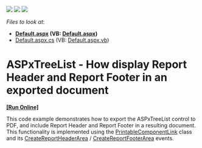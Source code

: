<!-- default badges list -->
![](https://img.shields.io/endpoint?url=https://codecentral.devexpress.com/api/v1/VersionRange/128548074/13.2.9%2B)
[![](https://img.shields.io/badge/Open_in_DevExpress_Support_Center-FF7200?style=flat-square&logo=DevExpress&logoColor=white)](https://supportcenter.devexpress.com/ticket/details/T106500)
[![](https://img.shields.io/badge/📖_How_to_use_DevExpress_Examples-e9f6fc?style=flat-square)](https://docs.devexpress.com/GeneralInformation/403183)
<!-- default badges end -->
<!-- default file list -->
*Files to look at*:

* **[Default.aspx](./CS/!ASPxTreeList/Default.aspx) (VB: [Default.aspx](./VB/!ASPxTreeList/Default.aspx))**
* [Default.aspx.cs](./CS/!ASPxTreeList/Default.aspx.cs) (VB: [Default.aspx.vb](./VB/!ASPxTreeList/Default.aspx.vb))
<!-- default file list end -->
# ASPxTreeList - How display Report Header and Report Footer in an exported document
<!-- run online -->
**[[Run Online]](https://codecentral.devexpress.com/t106500/)**
<!-- run online end -->


<p>This code example demonstrates how to export the ASPxTreeList control to PDF, and include Report Header and Report Footer in a resulting document.<br />This functionality is implemented using the <a href="https://documentation.devexpress.com/#windowsforms/clsDevExpressXtraPrintingPrintableComponentLinktopic">PrintableComponentLink</a> class and its <a href="https://documentation.devexpress.com/#CoreLibraries/DevExpressXtraPrintingLinkBase_CreateReportHeaderAreatopic">CreateReportHeaderArea</a> / <a href="https://documentation.devexpress.com/#CoreLibraries/DevExpressXtraPrintingLinkBase_CreateReportFooterAreatopic">CreateReportFooterArea</a> events.</p>

<br/>


